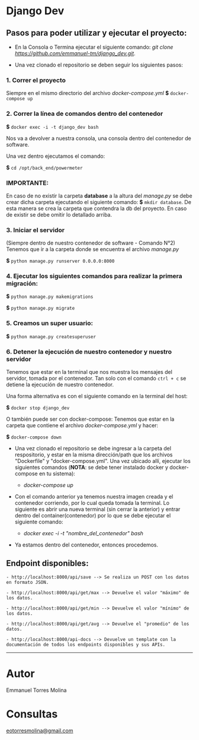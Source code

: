 # Django Dev

## Pasos para poder utilizar y ejecutar el proyecto:

- En la Consola o Termina ejecutar el siguiente comando: *git clone https://github.com/emmanuel-tm/django_dev.git*.

- Una vez clonado el repositorio se deben seguir los siguientes pasos:

### 1. Correr el proyecto
Siempre en el mismo directorio del archivo *docker-compose.yml*
**$** `docker-compose up`

### 2. Correr la línea de comandos dentro del contenedor

**$** `docker exec -i -t django_dev bash`

Nos va a devolver a nuestra consola, una consola dentro del contenedor de software.


Una vez dentro ejecutamos el comando:

**$** `cd /opt/back_end/powermeter` 

### **IMPORTANTE:**
En caso de no existir la carpeta **database** a la altura del *manage.py* se debe
crear dicha carpeta ejecutando el siguiente comando: **$** `mkdir database`. De esta manera
se crea la carpeta que contendra la db del proyecto.
En caso de existir se debe omitir lo detallado arriba.

### 3. Iniciar el servidor
(Siempre dentro de nuestro contenedor de software - Comando N°2)  
Tenemos que ir a la carpeta donde se encuentra el archivo *manage.py*  

**$** `python manage.py runserver 0.0.0.0:8000`  

### 4. Ejecutar los siguientes comandos para realizar la primera migración:  

**$** `python manage.py makemigrations`

**$** `python manage.py migrate` 

### 5. Creamos un super usuario:  

**$** `python manage.py createsuperuser`

### 6. Detener la ejecución de nuestro contenedor y nuestro servidor
Tenemos que estar en la terminal que nos muestra los mensajes del servidor, tomada por el contenedor.
Tan solo con el comando `ctrl + c`  se detiene la ejecución de nuestro contenedor.  

Una forma alternativa es con el siguiente comando en la terminal del host:

**$** `docker stop django_dev`  

O también puede ser con docker-compose:
Tenemos que estar en la carpeta que contiene el archivo *docker-compose.yml* y hacer:


**$** `docker-compose down`  

- Una vez clonado el repositorio se debe ingresar a la carpeta del respositorio, y estar en la misma dirección/path que los archivos "Dockerfile" y "docker-compose.yml". Una vez ubicado allí, ejecutar los siguientes comandos (**NOTA**: se debe tener instalado docker y docker-compose en tu sistema):

    - *docker-compose up*

- Con el comando anterior ya tenemos nuestra imagen creada y el contenedor corriendo, por lo cual queda tomada la terminal. Lo siguiente es abrir una nueva terminal (sin cerrar la anterior) y entrar dentro del container(contenedor) por lo que se debe ejecutar el siguiente comando:

    - *docker exec -i -t "nombre_del_contenedor" bash*

- Ya estamos dentro del contenedor, entonces procedemos.


## Endpoint disponibles:

    - http://localhost:8000/api/save --> Se realiza un POST con los datos en formato JSON.

    - http://localhost:8000/api/get/max --> Devuelve el valor "máximo" de los datos.

    - http://localhost:8000/api/get/min --> Devuelve el valor "mínimo" de los datos.

    - http://localhost:8000/api/get/avg --> Devuelve el "promedio" de los datos.

    - http://localhost:8000/api-docs --> Devuelve un template con la documentación de todos los endpoints disponibles y sus APIs.


---
# Autor
Emmanuel Torres Molina

# Consultas
eotorresmolina@gmail.com
